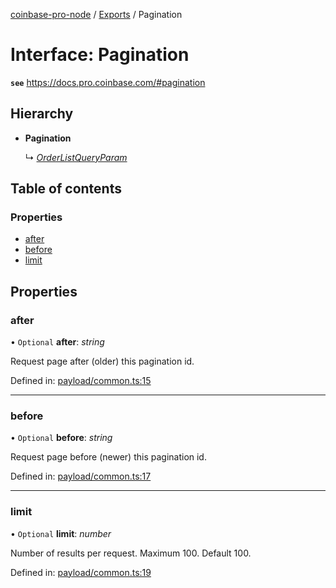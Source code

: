 [coinbase-pro-node](../README.md) / [Exports](../modules.md) / Pagination

# Interface: Pagination

**`see`** https://docs.pro.coinbase.com/#pagination

## Hierarchy

- **Pagination**

  ↳ [_OrderListQueryParam_](orderlistqueryparam.md)

## Table of contents

### Properties

- [after](pagination.md#after)
- [before](pagination.md#before)
- [limit](pagination.md#limit)

## Properties

### after

• `Optional` **after**: _string_

Request page after (older) this pagination id.

Defined in: [payload/common.ts:15](https://github.com/bennycode/coinbase-pro-node/blob/1018fbd/src/payload/common.ts#L15)

---

### before

• `Optional` **before**: _string_

Request page before (newer) this pagination id.

Defined in: [payload/common.ts:17](https://github.com/bennycode/coinbase-pro-node/blob/1018fbd/src/payload/common.ts#L17)

---

### limit

• `Optional` **limit**: _number_

Number of results per request. Maximum 100. Default 100.

Defined in: [payload/common.ts:19](https://github.com/bennycode/coinbase-pro-node/blob/1018fbd/src/payload/common.ts#L19)
